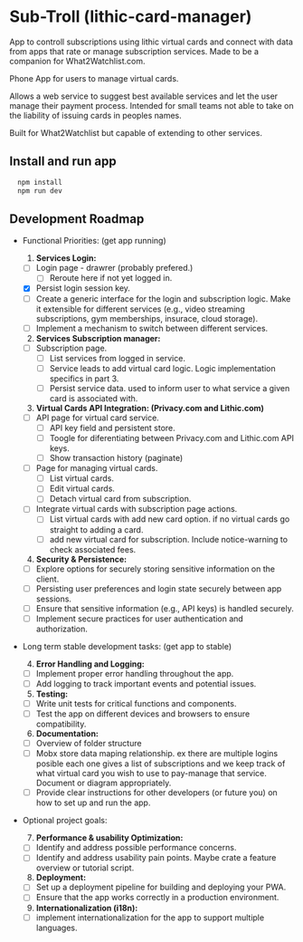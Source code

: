 # Sub-Troll (lithic-card-manager)

App to controll subscriptions using lithic virtual cards and connect with data from apps that rate or manage subscription services. Made to be a companion for What2Watchlist.com.

Phone App for users to manage virtual cards.

Allows a web service to suggest best available services and let the user manage their payment process. Intended for small teams not able to take on the liability of issuing cards in peoples names.

Built for What2Watchlist but capable of extending to other services.

## Install and run app

```bash
  npm install
  npm run dev
```

## Development Roadmap

- Functional Priorities: (get app running)

  1. **Services Login:**

  - [ ] Login page - drawrer (probably prefered.)
    - [ ] Reroute here if not yet logged in.
  - [x] Persist login session key.
  - [ ] Create a generic interface for the login and subscription logic. Make it extensible for different services
        (e.g., video streaming subscriptions, gym memberships, insurace, cloud storage).
  - [ ] Implement a mechanism to switch between different services.

  2. **Services Subscription manager:**

  - [ ] Subscription page.
    - [ ] List services from logged in service.
    - [ ] Service leads to add virtual card logic. Logic implementation specifics in part 3.
    - [ ] Persist service data. used to inform user to what service a given card is associated with.

  3. **Virtual Cards API Integration: (Privacy.com and Lithic.com)**

  - [ ] API page for virtual card service.
    - [ ] API key field and persistent store.
    - [ ] Toogle for diferentiating between Privacy.com and Lithic.com API keys.
    - [ ] Show transaction history (paginate)
  - [ ] Page for managing virtual cards.
    - [ ] List virtual cards.
    - [ ] Edit virtual cards.
    - [ ] Detach virtual card from subscription.
  - [ ] Integrate virtual cards with subscription page actions.
    - [ ] List virtual cards with add new card option. if no virtual cards go straight to adding a card.
    - [ ] add new virtual card for subscription. Include notice-warning to check associated fees.

  4. **Security & Persistence:**

  - [ ] Explore options for securely storing sensitive information on the client.
  - [ ] Persisting user preferences and login state securely between app sessions.
  - [ ] Ensure that sensitive information (e.g., API keys) is handled securely.
  - [ ] Implement secure practices for user authentication and authorization.

- Long term stable development tasks: (get app to stable)

  4. **Error Handling and Logging:**

  - [ ] Implement proper error handling throughout the app.
  - [ ] Add logging to track important events and potential issues.

  5. **Testing:**

  - [ ] Write unit tests for critical functions and components.
  - [ ] Test the app on different devices and browsers to ensure compatibility.

  6. **Documentation:**

  - [ ] Overview of folder structure
  - [ ] Mobx store data maping relationship. ex there are multiple logins posible each one gives a list of
        subscriptions and we keep track of what virtual card you wish to use to pay-manage that service.
        Document or diagram appropriately.
  - [ ] Provide clear instructions for other developers (or future you) on how to set up and run the app.

- Optional project goals:

  7. **Performance & usability Optimization:**

  - [ ] Identify and address possible performance concerns.
  - [ ] Identify and address usability pain points. Maybe crate a feature overview or tutorial script.

  8. **Deployment:**

  - [ ] Set up a deployment pipeline for building and deploying your PWA.
  - [ ] Ensure that the app works correctly in a production environment.

  9. **Internationalization (i18n):**

  - [ ] implement internationalization for the app to support multiple languages.

